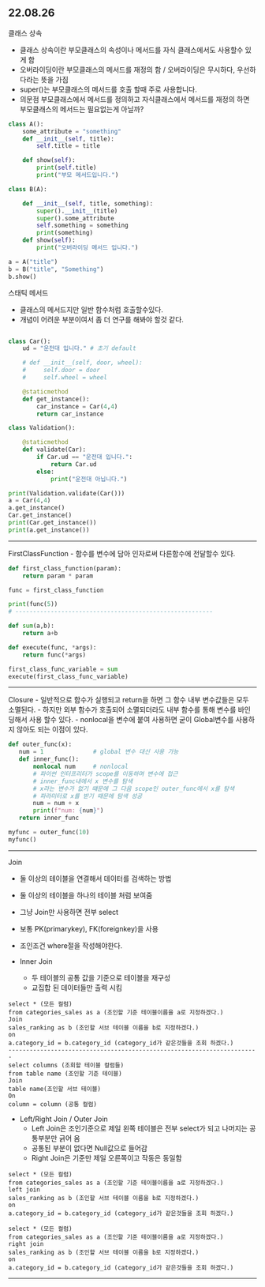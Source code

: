 22.08.26
---
클래스 상속
- 클래스 상속이란 부모클래스의 속성이나 메서드를 자식 클래스에서도 사용할수 있게 함
- 오버라이딩이란 부모클래스의 메서드를 재정의 함 / 오버라이딩은 무시하다, 우선하다라는 뜻을 가짐
- super()는 부모클래스의 메서드를 호출 할때 주로 사용합니다.
- 의문점 부모클래스에서 메서드를 정의하고 자식클래스에서 메서드를 재정의 하면 부모클래스의 메서드는 필요없는게 아닐까?

```python
class A():
    some_attribute = "something"
    def __init__(self, title):
        self.title = title

    def show(self):
        print(self.title)
        print("부모 메서드입니다.")

class B(A):

    def __init__(self, title, something):
        super().__init__(title)
        super().some_attribute
        self.something = something
        print(something)
    def show(self):
        print("오버라이딩 메서드 입니다.")

a = A("title")
b = B("title", "Something")
b.show()
```
스태틱 메서드
- 클래스의 메서드지만 일반 함수처럼 호출할수있다.
- 개념이 어려운 부분이여서 좀 더 연구를 해봐야 할것 같다.
```python

class Car():
    ud = "운전대 입니다." # 초기 default

    # def __init__(self, door, wheel):
    #     self.door = door
    #     self.wheel = wheel

    @staticmethod
    def get_instance():
        car_instance = Car(4,4)
        return car_instance

class Validation():

    @staticmethod
    def validate(Car):
        if Car.ud == "운전대 입니다.":
            return Car.ud
        else:
            print("운전대 아닙니다.")

print(Validation.validate(Car()))
a = Car(4,4)
a.get_instance()
Car.get_instance()
print(Car.get_instance())
print(a.get_instance())
```
---
FirstClassFunction
    - 함수를 변수에 담아 인자로써 다른함수에 전달할수 있다.
```python
def first_class_function(param):
    return param * param

func = first_class_function

print(func(5))
# --------------------------------------------------------

def sum(a,b):
    return a+b

def execute(func, *args):
    return func(*args)

first_class_func_variable = sum
execute(first_class_func_variable)
```
---
Closure
    - 일반적으로 함수가 실행되고 return을 하면 그 함수 내부 변수값들은 모두 소멸된다.
    - 하지만 외부 함수가 호출되어 소멸되더라도 내부 함수를 통해 변수를 바인딩해서 사용 할수 있다.
    - nonlocal을 변수에 붙여 사용하면 굳이 Global변수를 사용하지 않아도 되는 이점이 있다.
 ```python
def outer_func(x):
    num = 1              # global 변수 대신 사용 가능
    def inner_func():
        nonlocal num     # nonlocal
        # 파이썬 인터프리터가 scope를 이동하며 변수에 접근
        # inner_func내에서 x 변수를 탐색
        # x라는 변수가 없기 떄문에 그 다음 scope인 outer_func에서 x를 탐색 
        # 파라미터로 x를 받기 때문에 탐색 성공
        num = num + x
        print(f"num: {num}")
    return inner_func

myfunc = outer_func(10)
myfunc()

```
---
Join
- 둘 이상의 테이블을 연결해서 데이터를 검색하는 방법
- 둘 이상의 테이블을 하나의 테이블 처럼 보여줌
- 그냥 Join만 사용하면 전부 select
- 보통 PK(primarykey), FK(foreignkey)을 사용
- 조인조건 where절을 작성해야한다.

- Inner Join
    - 두 테이블의 공통 값을 기준으로 테이블을 재구성
    - 교집합 된 데이터들만 출력 시킴
```text
select * (모든 컬럼)
from categories_sales as a (조인할 기준 테이블이름을 a로 지정하겠다.)
Join 
sales_ranking as b (조인할 서브 테이블 이름을 b로 지정하겠다.)
on
a.category_id = b.category_id (category_id가 같은것들을 조회 하겠다.)
-----------------------------------------------------------------------
select columns (조회할 테이블 컬럼들) 
from table name (조인할 기준 테이블)
Join
table name(조인할 서브 테이블)
On
column = column (공통 컬럼)
```

- Left/Right Join / Outer Join
    - Left Join은 조인기준으로 제일 왼쪽 테이블은 전부 select가 되고 나머지는 공통부분만 긁어 옴
    - 공통된 부분이 없다면 Null값으로 들어감
    - Right Join은 기준만 제일 오른쪽이고 작동은 동일함
```text
select * (모든 컬럼)
from categories_sales as a (조인할 기준 테이블이름을 a로 지정하겠다.)
left join 
sales_ranking as b (조인할 서브 테이블 이름을 b로 지정하겠다.)
on
a.category_id = b.category_id (category_id가 같은것들을 조회 하겠다.)
```
```text
select * (모든 컬럼)
from categories_sales as a (조인할 기준 테이블이름을 a로 지정하겠다.)
right join 
sales_ranking as b (조인할 서브 테이블 이름을 b로 지정하겠다.)
on
a.category_id = b.category_id (category_id가 같은것들을 조회 하겠다.)
```
---